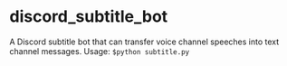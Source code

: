# discord_subtitle_bot
A Discord subtitle bot that can transfer voice channel speeches into text channel messages.
Usage:
``$python subtitle.py``
